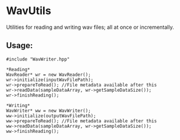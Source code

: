 # WavUtils

Utilities for reading and writing wav files; all at once or incrementally.

## Usage:

```
#include "WavWriter.hpp"

*Reading*
WavReader* wr = new WavReader();
wr->initialize(inputWavFilePath);
wr->prepareToRead(); //File metadata available after this
wr->readData(sampleDataArray, wr->getSampleDataSize());
wr->finishReading();

*Writing*
WavWriter* ww = new WavWriter();
ww->initialize(outputWavFilePath);
ww->prepareToRead(); //File metadata available after this
ww->readData(sampleDataArray, wr->getSampleDataSize());
ww->finishReading();



```
